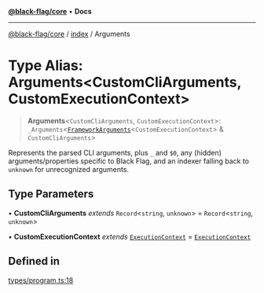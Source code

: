 [**@black-flag/core**](../../README.md) • **Docs**

***

[@black-flag/core](../../README.md) / [index](../README.md) / Arguments

# Type Alias: Arguments\<CustomCliArguments, CustomExecutionContext\>

> **Arguments**\<`CustomCliArguments`, `CustomExecutionContext`\>: `_Arguments`\<[`FrameworkArguments`](../../util/type-aliases/FrameworkArguments.md)\<`CustomExecutionContext`\> & `CustomCliArguments`\>

Represents the parsed CLI arguments, plus `_` and `$0`, any (hidden)
arguments/properties specific to Black Flag, and an indexer falling back to
`unknown` for unrecognized arguments.

## Type Parameters

• **CustomCliArguments** *extends* `Record`\<`string`, `unknown`\> = `Record`\<`string`, `unknown`\>

• **CustomExecutionContext** *extends* [`ExecutionContext`](../../util/type-aliases/ExecutionContext.md) = [`ExecutionContext`](../../util/type-aliases/ExecutionContext.md)

## Defined in

[types/program.ts:18](https://github.com/Xunnamius/black-flag/blob/20623d626b4c283cf81bd3e79356045673c5c3fb/types/program.ts#L18)
